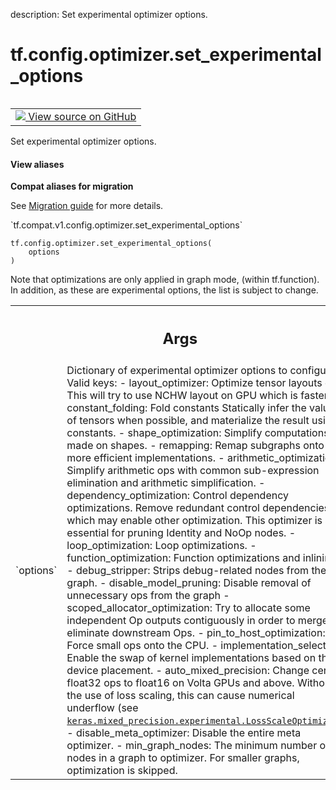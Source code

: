 description: Set experimental optimizer options.

<div itemscope itemtype="http://developers.google.com/ReferenceObject">
<meta itemprop="name" content="tf.config.optimizer.set_experimental_options" />
<meta itemprop="path" content="Stable" />
</div>

# tf.config.optimizer.set_experimental_options

<!-- Insert buttons and diff -->

<table class="tfo-notebook-buttons tfo-api nocontent" align="left">
<td>
  <a target="_blank" href="https://github.com/tensorflow/tensorflow/blob/r2.2/tensorflow/python/framework/config.py#L124-L163">
    <img src="https://www.tensorflow.org/images/GitHub-Mark-32px.png" />
    View source on GitHub
  </a>
</td>
</table>



Set experimental optimizer options.

<section class="expandable">
  <h4 class="showalways">View aliases</h4>
  <p>
<b>Compat aliases for migration</b>
<p>See
<a href="https://www.tensorflow.org/guide/migrate">Migration guide</a> for
more details.</p>
<p>`tf.compat.v1.config.optimizer.set_experimental_options`</p>
</p>
</section>

<pre class="devsite-click-to-copy prettyprint lang-py tfo-signature-link">
<code>tf.config.optimizer.set_experimental_options(
    options
)
</code></pre>



<!-- Placeholder for "Used in" -->

Note that optimizations are only applied in graph mode, (within tf.function).
In addition, as these are experimental options, the list is subject to change.

<!-- Tabular view -->
 <table class="responsive fixed orange">
<colgroup><col width="214px"><col></colgroup>
<tr><th colspan="2"><h2 class="add-link">Args</h2></th></tr>

<tr>
<td>
`options`
</td>
<td>
Dictionary of experimental optimizer options to configure.
Valid keys:
- layout_optimizer: Optimize tensor layouts
e.g. This will try to use NCHW layout on GPU which is faster.
- constant_folding: Fold constants
Statically infer the value of tensors when possible, and materialize the
result using constants.
- shape_optimization: Simplify computations made on shapes.
- remapping: Remap subgraphs onto more efficient implementations.
- arithmetic_optimization: Simplify arithmetic ops with common
sub-expression elimination and arithmetic simplification.
- dependency_optimization: Control dependency optimizations. Remove
redundant control dependencies, which may enable other optimization.
This optimizer is also essential for pruning Identity and NoOp nodes.
- loop_optimization: Loop optimizations.
- function_optimization: Function optimizations and inlining.
- debug_stripper: Strips debug-related nodes from the graph.
- disable_model_pruning: Disable removal of unnecessary ops from the graph
- scoped_allocator_optimization: Try to allocate some independent Op
outputs contiguously in order to merge or eliminate downstream Ops.
- pin_to_host_optimization: Force small ops onto the CPU.
- implementation_selector: Enable the swap of kernel implementations based
on the device placement.
- auto_mixed_precision: Change certain float32 ops to float16 on Volta
GPUs and above. Without the use of loss scaling, this can cause
numerical underflow (see
<a href="../../../tf/keras/mixed_precision/experimental/LossScaleOptimizer.md"><code>keras.mixed_precision.experimental.LossScaleOptimizer</code></a>).
- disable_meta_optimizer: Disable the entire meta optimizer.
- min_graph_nodes: The minimum number of nodes in a graph to optimizer.
For smaller graphs, optimization is skipped.
</td>
</tr>
</table>

